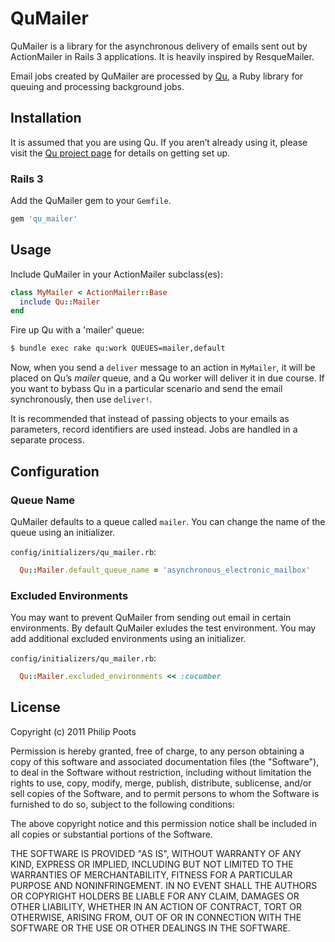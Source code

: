 # QuMailer

QuMailer is a library for the asynchronous delivery of emails sent out by ActionMailer in Rails 3 applications. It is heavily inspired by ResqueMailer.

Email jobs created by QuMailer are processed by [Qu](https://github.com/bkeepers/qu), a Ruby library for queuing and processing background jobs.

## Installation

It is assumed that you are using Qu. If you aren’t already using it, please visit the [Qu project page](https://github.com/bkeepers/qu) for details on getting set up.

### Rails 3

Add the QuMailer gem to your `Gemfile`.

``` ruby
gem 'qu_mailer'
```

## Usage

Include QuMailer in your ActionMailer subclass(es):

``` ruby
class MyMailer < ActionMailer::Base
  include Qu::Mailer
end
```

Fire up Qu with a 'mailer' queue:

``` sh
$ bundle exec rake qu:work QUEUES=mailer,default
```

Now, when you send a `deliver` message to an action in `MyMailer`, it will be placed on Qu’s *mailer* queue, and a Qu worker will deliver it in due course. If you want to bybass Qu in a particular scenario and send the email synchronously, then use `deliver!`.

It is recommended that instead of passing objects to your emails as parameters, record identifiers are used instead. Jobs are handled in a separate process.

## Configuration

### Queue Name

QuMailer defaults to a queue called `mailer`. You can change the name of the queue using an initializer. 

`config/initializers/qu_mailer.rb`:

``` ruby
  Qu::Mailer.default_queue_name = 'asynchronous_electronic_mailbox'
```

### Excluded Environments

You may want to prevent QuMailer from sending out email in certain environments. By default QuMailer exludes the test environment. You may add additional excluded environments using an initializer.

`config/initializers/qu_mailer.rb`:

``` ruby
  Qu::Mailer.excluded_environments << :cucumber
```

## License

Copyright (c) 2011 Philip Poots

Permission is hereby granted, free of charge, to any person obtaining
a copy of this software and associated documentation files (the
"Software"), to deal in the Software without restriction, including
without limitation the rights to use, copy, modify, merge, publish,
distribute, sublicense, and/or sell copies of the Software, and to
permit persons to whom the Software is furnished to do so, subject to
the following conditions:

The above copyright notice and this permission notice shall be
included in all copies or substantial portions of the Software.

THE SOFTWARE IS PROVIDED "AS IS", WITHOUT WARRANTY OF ANY KIND,
EXPRESS OR IMPLIED, INCLUDING BUT NOT LIMITED TO THE WARRANTIES OF
MERCHANTABILITY, FITNESS FOR A PARTICULAR PURPOSE AND
NONINFRINGEMENT. IN NO EVENT SHALL THE AUTHORS OR COPYRIGHT HOLDERS BE
LIABLE FOR ANY CLAIM, DAMAGES OR OTHER LIABILITY, WHETHER IN AN ACTION
OF CONTRACT, TORT OR OTHERWISE, ARISING FROM, OUT OF OR IN CONNECTION
WITH THE SOFTWARE OR THE USE OR OTHER DEALINGS IN THE SOFTWARE.
